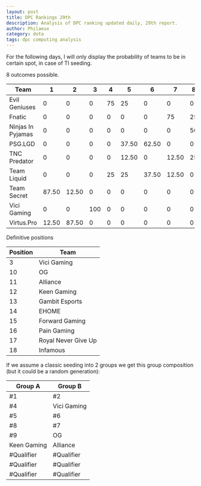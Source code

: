 ```yaml
---
layout: post
title: DPC Rankings 29th
description: Analysis of DPC ranking updated daily, 29th report.
author: Philaeux
category: dota
tags: dpc computing analysis
---
```


For the following days, I will only display the probability of teams to be in certain spot, in case of TI seeding.

8 outcomes possible.

| Team | 1 | 2 | 3 | 4 | 5 | 6 | 7 | 8 | 9 | 
| ---- | ---- | ---- | ---- | ---- | ---- | ---- | ---- | ---- | ---- |
| Evil Geniuses | 0 | 0 | 0 | 75 | 25 | 0 | 0 | 0 | 0 |
| Fnatic | 0 | 0 | 0 | 0 | 0 | 0 | 75 | 25 | 0 |
| Ninjas In Pyjamas | 0 | 0 | 0 | 0 | 0 | 0 | 0 | 50 | 50 |
| PSG.LGD | 0 | 0 | 0 | 0 | 37.50 | 62.50 | 0 | 0 | 0 |
| TNC Predator | 0 | 0 | 0 | 0 | 12.50 | 0 | 12.50 | 25 | 50 |
| Team Liquid | 0 | 0 | 0 | 25 | 25 | 37.50 | 12.50 | 0 | 0 |
| Team Secret | 87.50 | 12.50 | 0 | 0 | 0 | 0 | 0 | 0 | 0 |
| Vici Gaming | 0 | 0 | 100 | 0 | 0 | 0 | 0 | 0 | 0 |
| Virtus.Pro | 12.50 | 87.50 | 0 | 0 | 0 | 0 | 0 | 0 | 0 |
 
Definitive positions

| Position | Team |
| ---- | ---- |
| 3 | Vici Gaming |
| 10 | OG |
| 11 | Alliance |
| 12 | Keen Gaming |
| 13 | Gambit Esports |
| 14 | EHOME |
| 15 | Forward Gaming |
| 16 | Pain Gaming |
| 17 | Royal Never Give Up |
| 18 | Infamous |

If we assume a classic seeding into 2 groups we get this group composition (but it could be a random generation):

| Group A | Group B | 
| ---- | ---- |
| #1 | #2|
| #4 | Vici Gaming |
| #5 | #6 |
| #8 | #7 |
| #9 | OG |
| Keen Gaming | Alliance |
| #Qualifier | #Qualifier |
| #Qualifier | #Qualifier |
| #Qualifier | #Qualifier |
